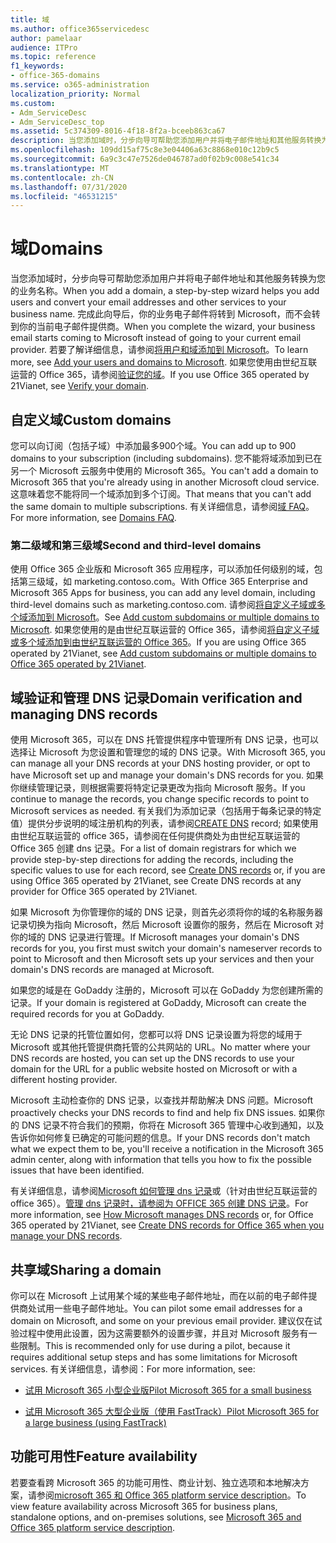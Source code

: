 ```yaml
---
title: 域
ms.author: office365servicedesc
author: pamelaar
audience: ITPro
ms.topic: reference
f1_keywords:
- office-365-domains
ms.service: o365-administration
localization_priority: Normal
ms.custom:
- Adm_ServiceDesc
- Adm_ServiceDesc_top
ms.assetid: 5c374309-8016-4f18-8f2a-bceeb863ca67
description: 当您添加域时，分步向导可帮助您添加用户并将电子邮件地址和其他服务转换为您的业务名称。 完成此向导后，你的业务电子邮件将转到 Microsoft，而不会转到你的当前电子邮件提供商。 若要了解详细信息，请参阅将用户和域添加到 Microsoft。 如果您使用由世纪互联运营的 Office 365，请参阅验证您的域。
ms.openlocfilehash: 109dd15af75c8e3e04406a63c8868e010c12b9c5
ms.sourcegitcommit: 6a9c3c47e7526de046787ad0f02b9c008e541c34
ms.translationtype: MT
ms.contentlocale: zh-CN
ms.lasthandoff: 07/31/2020
ms.locfileid: "46531215"
---
```

# <a name="domains"></a><span data-ttu-id="f2626-106">域</span><span class="sxs-lookup"><span data-stu-id="f2626-106">Domains</span></span>

<span data-ttu-id="f2626-107">当您添加域时，分步向导可帮助您添加用户并将电子邮件地址和其他服务转换为您的业务名称。</span><span class="sxs-lookup"><span data-stu-id="f2626-107">When you add a domain, a step-by-step wizard helps you add users and convert your email addresses and other services to your business name.</span></span> <span data-ttu-id="f2626-108">完成此向导后，你的业务电子邮件将转到 Microsoft，而不会转到你的当前电子邮件提供商。</span><span class="sxs-lookup"><span data-stu-id="f2626-108">When you complete the wizard, your business email starts coming to Microsoft instead of going to your current email provider.</span></span> <span data-ttu-id="f2626-109">若要了解详细信息，请参阅[将用户和域添加到 Microsoft](https://support.office.com/article/6383f56d-3d09-4dcb-9b41-b5f5a5efd611)。</span><span class="sxs-lookup"><span data-stu-id="f2626-109">To learn more, see [Add your users and domains to Microsoft](https://support.office.com/article/6383f56d-3d09-4dcb-9b41-b5f5a5efd611).</span></span> <span data-ttu-id="f2626-110">如果您使用由世纪互联运营的 Office 365，请参阅[验证您的域](https://docs.microsoft.com/office365/admin/setup/add-domain)。</span><span class="sxs-lookup"><span data-stu-id="f2626-110">If you use Office 365 operated by 21Vianet, see [Verify your domain](https://docs.microsoft.com/office365/admin/setup/add-domain).</span></span>
  
## <a name="custom-domains"></a><span data-ttu-id="f2626-111">自定义域</span><span class="sxs-lookup"><span data-stu-id="f2626-111">Custom domains</span></span>

<span data-ttu-id="f2626-112">您可以向订阅（包括子域）中添加最多900个域。</span><span class="sxs-lookup"><span data-stu-id="f2626-112">You can add up to 900 domains to your subscription (including subdomains).</span></span> <span data-ttu-id="f2626-113">您不能将域添加到已在另一个 Microsoft 云服务中使用的 Microsoft 365。</span><span class="sxs-lookup"><span data-stu-id="f2626-113">You can't add a domain to Microsoft 365 that you're already using in another Microsoft cloud service.</span></span> <span data-ttu-id="f2626-114">这意味着您不能将同一个域添加到多个订阅。</span><span class="sxs-lookup"><span data-stu-id="f2626-114">That means that you can't add the same domain to multiple subscriptions.</span></span> <span data-ttu-id="f2626-115">有关详细信息，请参阅[域 FAQ](https://support.office.com/article/Domains-FAQ-1272bad0-4bd4-4796-8005-67d6fb3afc5a)。</span><span class="sxs-lookup"><span data-stu-id="f2626-115">For more information, see [Domains FAQ](https://support.office.com/article/Domains-FAQ-1272bad0-4bd4-4796-8005-67d6fb3afc5a).</span></span>
  
### <a name="second-and-third-level-domains"></a><span data-ttu-id="f2626-116">第二级域和第三级域</span><span class="sxs-lookup"><span data-stu-id="f2626-116">Second and third-level domains</span></span>

<span data-ttu-id="f2626-117">使用 Office 365 企业版和 Microsoft 365 应用程序，可以添加任何级别的域，包括第三级域，如 marketing.contoso.com。</span><span class="sxs-lookup"><span data-stu-id="f2626-117">With Office 365 Enterprise and Microsoft 365 Apps for business, you can add any level domain, including third-level domains such as marketing.contoso.com.</span></span> <span data-ttu-id="f2626-118">请参阅[将自定义子域或多个域添加到 Microsoft](https://docs.microsoft.com/office365/admin/setup/domains-faq)。</span><span class="sxs-lookup"><span data-stu-id="f2626-118">See [Add custom subdomains or multiple domains to Microsoft](https://docs.microsoft.com/office365/admin/setup/domains-faq).</span></span> <span data-ttu-id="f2626-119">如果您使用的是由世纪互联运营的 Office 365，请参阅[将自定义子域或多个域添加到由世纪互联运营的 Office 365](https://docs.microsoft.com/office365/admin/setup/domains-faq)。</span><span class="sxs-lookup"><span data-stu-id="f2626-119">If you are using Office 365 operated by 21Vianet, see [Add custom subdomains or multiple domains to Office 365 operated by 21Vianet](https://docs.microsoft.com/office365/admin/setup/domains-faq).</span></span>
  
## <a name="domain-verification-and-managing-dns-records"></a><span data-ttu-id="f2626-120">域验证和管理 DNS 记录</span><span class="sxs-lookup"><span data-stu-id="f2626-120">Domain verification and managing DNS records</span></span>

<span data-ttu-id="f2626-121">使用 Microsoft 365，可以在 DNS 托管提供程序中管理所有 DNS 记录，也可以选择让 Microsoft 为您设置和管理您的域的 DNS 记录。</span><span class="sxs-lookup"><span data-stu-id="f2626-121">With Microsoft 365, you can manage all your DNS records at your DNS hosting provider, or opt to have Microsoft set up and manage your domain's DNS records for you.</span></span> <span data-ttu-id="f2626-122">如果你继续管理记录，则根据需要将特定记录更改为指向 Microsoft 服务。</span><span class="sxs-lookup"><span data-stu-id="f2626-122">If you continue to manage the records, you change specific records to point to Microsoft services as needed.</span></span> <span data-ttu-id="f2626-123">有关我们为添加记录（包括用于每条记录的特定值）提供分步说明的域注册机构的列表，请参阅[CREATE DNS](https://docs.microsoft.com/office365/admin/get-help-with-domains/create-dns-records-at-any-dns-hosting-provider) record; 如果使用由世纪互联运营的 office 365，请参阅在任何提供商处为由世纪互联运营的 Office 365 创建 dns 记录。</span><span class="sxs-lookup"><span data-stu-id="f2626-123">For a list of domain registrars for which we provide step-by-step directions for adding the records, including the specific values to use for each record, see [Create DNS records](https://docs.microsoft.com/office365/admin/get-help-with-domains/create-dns-records-at-any-dns-hosting-provider) or, if you are using Office 365 operated by 21Vianet, see Create DNS records at any provider for Office 365 operated by 21Vianet.</span></span> 
  
<span data-ttu-id="f2626-124">如果 Microsoft 为你管理你的域的 DNS 记录，则首先必须将你的域的名称服务器记录切换为指向 Microsoft，然后 Microsoft 设置你的服务，然后在 Microsoft 对你的域的 DNS 记录进行管理。</span><span class="sxs-lookup"><span data-stu-id="f2626-124">If Microsoft manages your domain's DNS records for you, you first must switch your domain's nameserver records to point to Microsoft and then Microsoft sets up your services and then your domain's DNS records are managed at Microsoft.</span></span>
  
<span data-ttu-id="f2626-125">如果您的域是在 GoDaddy 注册的，Microsoft 可以在 GoDaddy 为您创建所需的记录。</span><span class="sxs-lookup"><span data-stu-id="f2626-125">If your domain is registered at GoDaddy, Microsoft can create the required records for you at GoDaddy.</span></span> 
  
<span data-ttu-id="f2626-126">无论 DNS 记录的托管位置如何，您都可以将 DNS 记录设置为将您的域用于 Microsoft 或其他托管提供商托管的公共网站的 URL。</span><span class="sxs-lookup"><span data-stu-id="f2626-126">No matter where your DNS records are hosted, you can set up the DNS records to use your domain for the URL for a public website hosted on Microsoft or with a different hosting provider.</span></span> 
  
<span data-ttu-id="f2626-127">Microsoft 主动检查你的 DNS 记录，以查找并帮助解决 DNS 问题。</span><span class="sxs-lookup"><span data-stu-id="f2626-127">Microsoft proactively checks your DNS records to find and help fix DNS issues.</span></span> <span data-ttu-id="f2626-128">如果你的 DNS 记录不符合我们的预期，你将在 Microsoft 365 管理中心收到通知，以及告诉你如何修复已确定的可能问题的信息。</span><span class="sxs-lookup"><span data-stu-id="f2626-128">If your DNS records don't match what we expect them to be, you'll receive a notification in the Microsoft 365 admin center, along with information that tells you how to fix the possible issues that have been identified.</span></span>
  
<span data-ttu-id="f2626-129">有关详细信息，请参阅[Microsoft 如何管理 dns 记录](https://docs.microsoft.com/office365/admin/setup/domains-faq)或（针对由世纪互联运营的 office 365）。[管理 dns 记录时，请参阅为 OFFICE 365 创建 DNS 记录](https://docs.microsoft.com/office365/admin/services-in-china/create-dns-records-when-you-manage-your-dns-records)。</span><span class="sxs-lookup"><span data-stu-id="f2626-129">For more information, see [How Microsoft manages DNS records](https://docs.microsoft.com/office365/admin/setup/domains-faq) or, for Office 365 operated by 21Vianet, see [Create DNS records for Office 365 when you manage your DNS records](https://docs.microsoft.com/office365/admin/services-in-china/create-dns-records-when-you-manage-your-dns-records).</span></span>
  
## <a name="sharing-a-domain"></a><span data-ttu-id="f2626-130">共享域</span><span class="sxs-lookup"><span data-stu-id="f2626-130">Sharing a domain</span></span>

<span data-ttu-id="f2626-131">你可以在 Microsoft 上试用某个域的某些电子邮件地址，而在以前的电子邮件提供商处试用一些电子邮件地址。</span><span class="sxs-lookup"><span data-stu-id="f2626-131">You can pilot some email addresses for a domain on Microsoft, and some on your previous email provider.</span></span> <span data-ttu-id="f2626-132">建议仅在试验过程中使用此设置，因为这需要额外的设置步骤，并且对 Microsoft 服务有一些限制。</span><span class="sxs-lookup"><span data-stu-id="f2626-132">This is recommended only for use during a pilot, because it requires additional setup steps and has some limitations for Microsoft services.</span></span> <span data-ttu-id="f2626-133">有关详细信息，请参阅：</span><span class="sxs-lookup"><span data-stu-id="f2626-133">For more information, see:</span></span>
  
- [<span data-ttu-id="f2626-134">试用 Microsoft 365 小型企业版</span><span class="sxs-lookup"><span data-stu-id="f2626-134">Pilot Microsoft 365 for a small business</span></span>](https://support.office.com/article/39cee536-6a03-40cf-b9c1-f301bb6001d7)
    
- [<span data-ttu-id="f2626-135">试用 Microsoft 365 大型企业版（使用 FastTrack）</span><span class="sxs-lookup"><span data-stu-id="f2626-135">Pilot Microsoft 365 for a large business (using FastTrack)</span></span>](https://fasttrack.office.com/onboard)
    
## <a name="feature-availability"></a><span data-ttu-id="f2626-136">功能可用性</span><span class="sxs-lookup"><span data-stu-id="f2626-136">Feature availability</span></span>

<span data-ttu-id="f2626-137">若要查看跨 Microsoft 365 的功能可用性、商业计划、独立选项和本地解决方案，请参阅[microsoft 365 和 Office 365 platform service description](office-365-platform-service-description.md)。</span><span class="sxs-lookup"><span data-stu-id="f2626-137">To view feature availability across Microsoft 365 for business plans, standalone options, and on-premises solutions, see [Microsoft 365 and Office 365 platform service description](office-365-platform-service-description.md).</span></span>
  


